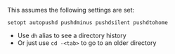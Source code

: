 This assumes the following settings are set:

	setopt autopushd pushdminus pushdsilent pushdtohome

* Use `dh` alias to see a directory history
* Or just use `cd -<tab>` to go to an older directory

